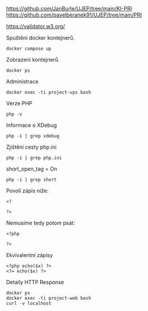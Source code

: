 https://github.com/JanBurle/UJEP/tree/main/KI-PRI  
https://github.com/pavelberanek91/UJEP/tree/main/PRI

https://validator.w3.org/

Spuštění docker kontejnerů.
```
docker compose up
```

Zobrazení kontejnerů.
```
docker ps
```

Administrace
```
docker exec -ti project-vps bash
```

Verze PHP
```
php -v
```

Informace o XDebug
```
php -i | grep xdebug
```

Zjištění cesty php.ini
```
php -i | grep php.ini
```

short_open_tag = On
```
php -i | grep short
```
Povolí zápis níže:
```
<?

?>
```
Nemusíme tedy potom psát:
```
<?php

?>
```

Ekvivalentní zápisy
```
<?php echo($x) ?>
<?= echo($x) ?>
```

Detaily HTTP Response
```
docker ps
docker exec -ti project-web bash
curl -v localhost
```
